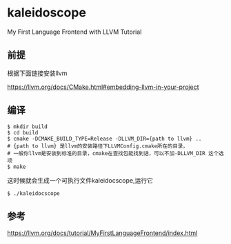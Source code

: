 # kaleidoscope

My First Language Frontend with LLVM Tutorial

## 前提

根据下面链接安装llvm

https://llvm.org/docs/CMake.html#embedding-llvm-in-your-project

## 编译

````
$ mkdir build
$ cd build
$ cmake -DCMAKE_BUILD_TYPE=Release -DLLVM_DIR={path to llvm} ..   
# {path to llvm} 是llvm的安装路径下LLVMConfig.cmake所在的目录，
# 一般你llvm是安装到标准的目录，cmake在查找包能找到话，可以不加-DLLVM_DIR 这个选项
$ make
````
这时候就会生成一个可执行文件kaleidocscope,运行它
````
$ ./kaleidocscope
````

## 参考

https://llvm.org/docs/tutorial/MyFirstLanguageFrontend/index.html

